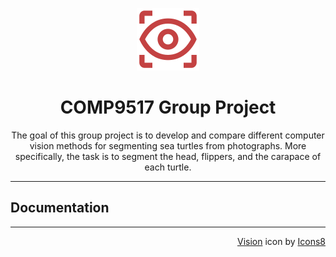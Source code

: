 <p align="center"><img src="assets/vision.png" alt="Vision Icon"></p>
<h1 align="center">COMP9517 Group Project</h1>

<p align="center">The goal of this group project is to develop and compare different computer vision methods
for segmenting sea turtles from photographs. More specifically, the task is to segment the
head, flippers, and the carapace of each turtle.</p>

---

## Documentation

---

<p align="right"><a target="_blank" href="https://icons8.com/icon/g5JjVIjdQ1uC/visionn">Vision</a> icon by <a target="_blank" href="https://icons8.com">Icons8</a></p>
